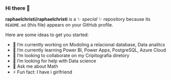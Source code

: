 ### Hi there 👋


**raphaelchristi/raphaelchristi** is a ✨ _special_ ✨ repository because its `README.md` (this file) appears on your GitHub profile.

Here are some ideas to get you started:

- 🔭 I’m currently working on Modoling a relacional database, Data analitcs 
- 🌱 I’m currently learning Power BI, Power Apps, PostgreSQL, Azure Cloud
- 👯 I’m looking to collaborate on my Cripitografia diretory
- 🤔 I’m looking for help with Data science
- 💬 Ask me about Math
- ⚡ Fun fact: I have i girlfriend

